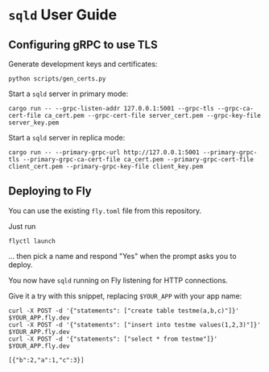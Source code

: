 # `sqld` User Guide

## Configuring gRPC to use TLS

Generate development keys and certificates:

```console
python scripts/gen_certs.py
```

Start a `sqld` server in primary mode:

```console
cargo run -- --grpc-listen-addr 127.0.0.1:5001 --grpc-tls --grpc-ca-cert-file ca_cert.pem --grpc-cert-file server_cert.pem --grpc-key-file server_key.pem
```

Start a `sqld` server in replica mode:

```console
cargo run -- --primary-grpc-url http://127.0.0.1:5001 --primary-grpc-tls --primary-grpc-ca-cert-file ca_cert.pem --primary-grpc-cert-file client_cert.pem --primary-grpc-key-file client_key.pem
```

## Deploying to Fly

You can use the existing `fly.toml` file from this repository.

Just run
```console
flyctl launch
```
... then pick a name and respond "Yes" when the prompt asks you to deploy.

You now have `sqld` running on Fly listening for HTTP connections.

Give it a try with this snippet, replacing `$YOUR_APP` with your app name:
```
curl -X POST -d '{"statements": ["create table testme(a,b,c)"]}' $YOUR_APP.fly.dev
curl -X POST -d '{"statements": ["insert into testme values(1,2,3)"]}' $YOUR_APP.fly.dev
curl -X POST -d '{"statements": ["select * from testme"]}' $YOUR_APP.fly.dev
```
```
[{"b":2,"a":1,"c":3}]
```
